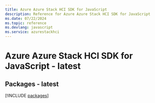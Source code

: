 ```yaml
---
title: Azure Azure Stack HCI SDK for JavaScript
description: Reference for Azure Azure Stack HCI SDK for JavaScript
ms.date: 07/22/2024
ms.topic: reference
ms.devlang: javascript
ms.service: azurestackhci
---
```

# Azure Azure Stack HCI SDK for JavaScript - latest
## Packages - latest
[!INCLUDE [packages](azure-stack-hci-index.md)]